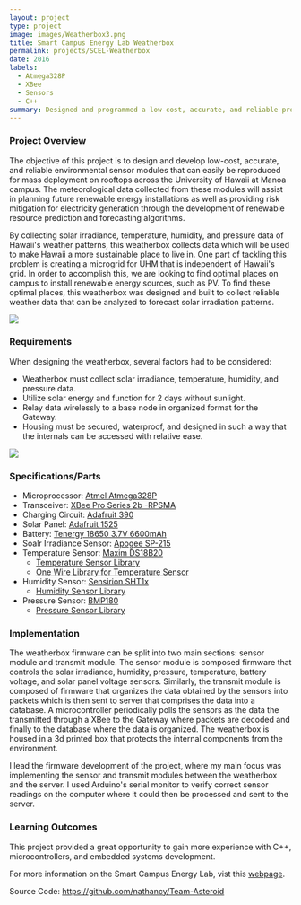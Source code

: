 ```yaml
---
layout: project
type: project
image: images/Weatherbox3.png
title: Smart Campus Energy Lab Weatherbox 
permalink: projects/SCEL-Weatherbox
date: 2016
labels:
  - Atmega328P
  - XBee
  - Sensors
  - C++
summary: Designed and programmed a low-cost, accurate, and reliable prototype weatherbox using environmental sensor modules to forecast weather patterns. 
---
```

### Project Overview
The objective of this project is to design and develop low-cost, accurate, and reliable environmental sensor modules that can easily be reproduced for mass deployment on rooftops across the University of Hawaii at Manoa campus. The meteorological data collected from these modules will assist in planning future renewable energy installations as well as providing risk mitigation for electricity generation through the development of renewable resource prediction and forecasting algorithms.

By collecting solar irradiance, temperature, humidity, and pressure data of Hawaii's weather patterns, this weatherbox collects data which will be used to make Hawaii a more sustainable place to live in. One part of tackling this problem is creating a microgrid for UHM that is independent of Hawaii's grid. In order to accomplish this, we are looking to find optimal places on campus to install renewable energy sources, such as PV. To find these optimal places, this weatherbox was designed and built to collect reliable weather data that can be analyzed to forecast solar irradiation patterns.

<img class="ui fluid image" src="../image/Weatherbox1.JPG">

### Requirements
When designing the weatherbox, several factors had to be considered:
* Weatherbox must collect solar irradiance, temperature, humidity, and pressure data.
* Utilize solar energy and function for 2 days without sunlight.
* Relay data wirelessly to a base node in organized format for the Gateway.
* Housing must be secured, waterproof, and designed in such a way that the internals can be accessed with relative ease.

<img class="ui fluid image" src="../image/Weatherbox2.JPG">

### Specifications/Parts
* Microprocessor: [Atmel Atmega328P](http://www.atmel.com/images/atmel-8271-8-bit-avr-microcontroller-atmega48a-48pa-88a-88pa-168a-168pa-328-328p_datasheet_complete.pdf)
* Transceiver: [XBee Pro Series 2b -RPSMA](https://www.sparkfun.com/products/10419)
* Charging Circuit: [Adafruit 390](https://www.adafruit.com/products/390)
* Solar Panel: [Adafruit 1525](https://www.adafruit.com/products/1525)
* Battery: [Tenergy 18650 3.7V 6600mAh](https://cdn-shop.adafruit.com/product-files/353/C450_-_ICR18650_6600mAh_3.7V_20140729.pdf)
* Soalr Irradiance Sensor: [Apogee SP-215](http://www.apogeeinstruments.com/content/SP-212_215manual.pdf)
* Temperature Sensor: [Maxim DS18B20](https://datasheets.maximintegrated.com/en/ds/DS18B20.pdf)
    * [Temperature Sensor Library](https://github.com/milesburton/Arduino-Temperature-Control-Library)
    * [One Wire Library for Temperature Sensor](https://github.com/ntruchsess/arduino-OneWire)
* Humidity Sensor: [Sensirion SHT1x](https://cdn-shop.adafruit.com/datasheets/Sensirion_Humidity_SHT1x_Datasheet_V5.pdf)
    * [Humidity Sensor Library](https://github.com/practicalarduino/SHT1x)
* Pressure Sensor: [BMP180](https://www.adafruit.com/products/1603)
    * [Pressure Sensor Library](https://github.com/adafruit/Adafruit-BMP085-Library)

### Implementation
The weatherbox firmware can be split into two main sections: sensor module and transmit module. The sensor module is composed firmware that controls the solar irradiance, humidity, pressure, temperature, battery voltage, and solar panel voltage sensors. Similarly, the transmit module is composed of firmware that organizes the data obtained by the sensors into packets which is then sent to server that comprises the data into a database. A microcontroller periodically polls the sensors as the data the transmitted through a XBee to the Gateway where packets are decoded and finally to the database where the data is organized. The weatherbox is housed in a 3d printed box that protects the internal components from the environment. 

I lead the firmware development of the project, where my main focus was implementing the sensor and transmit modules between the weatherbox and the server. I used Arduino's serial monitor to verify correct sensor readings on the computer where it could then be processed and sent to the server.

### Learning Outcomes
This project provided a great opportunity to gain more experience with C++, microcontrollers, and embedded systems development.

For more information on the Smart Campus Energy Lab, vist this [webpage](http://scel-hawaii.org/).

Source Code: <a href="https://github.com/nathancy/Team-Asteroid"><i class="large github icon "></i>https://github.com/nathancy/Team-Asteroid</a>
